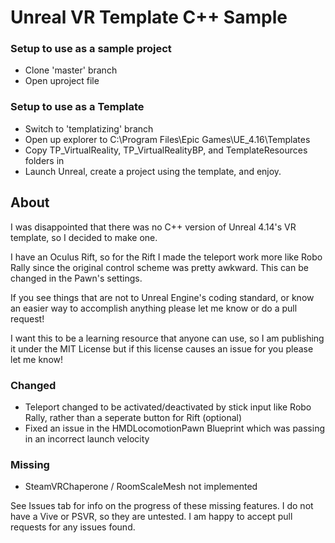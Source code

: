 # Unreal VR Template C++ Sample

### Setup to use as a sample project
- Clone 'master' branch
- Open uproject file

### Setup to use as a Template
- Switch to 'templatizing' branch
- Open up explorer to C:\Program Files\Epic Games\UE_4.16\Templates
- Copy TP_VirtualReality, TP_VirtualRealityBP, and TemplateResources folders in
- Launch Unreal, create a project using the template, and enjoy.

## About

I was disappointed that there was no C++ version of Unreal 4.14's VR template, so I decided to make one.

I have an Oculus Rift, so for the Rift I made the teleport work more like Robo Rally since the original control scheme was pretty awkward. This can be changed in the Pawn's settings.

If you see things that are not to Unreal Engine's coding standard, or know an easier way to accomplish anything please let me know or do a pull request!

I want this to be a learning resource that anyone can use, so I am publishing it under the MIT License but if this license causes an issue for you please let me know!

### Changed
- Teleport changed to be activated/deactivated by stick input like Robo Rally, rather than a seperate button for Rift (optional)
- Fixed an issue in the HMDLocomotionPawn Blueprint which was passing in an incorrect launch velocity

### Missing
- SteamVRChaperone / RoomScaleMesh not implemented

See Issues tab for info on the progress of these missing features. I do not have a Vive or PSVR, so they are untested. I am happy to accept pull requests for any issues found.
